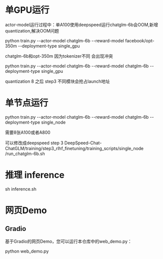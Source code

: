 
# 单GPU运行

actor-model运行过程中：单A100使用deepspeed运行chatglm-6b会OOM,新增quantization,解决OOM问题

python train.py --actor-model chatglm-6b  --reward-model facebook/opt-350m --deployment-type single_gpu

chatglm-6b和opt-350m 因为tokenizer不同 会出现冲突

python train.py --actor-model chatglm-6b  --reward-model chatglm-6b --deployment-type single_gpu

quantization 8 之后 step3 不同模块会抢占launch地址

# 单节点运行

python train.py --actor-model chatglm-6b  --reward-model chatglm-6b --deployment-type single_node

需要8张A100或者A800

可以修改成deepspeed step 3
DeepSpeed-Chat-ChatGLM/training/step3_rlhf_finetuning/training_scripts/single_node
/run_chatglm-6b.sh  


# 推理 inference

sh inference.sh


# 网页Demo

## Gradio

基于Gradio的网页Demo，您可以运行本仓库中的web_demo.py：

python web_demo.py

